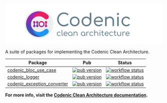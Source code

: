 <p align="center">
  <img src="https://raw.githubusercontent.com/CodenicCoders/codenic_clean_arch/main/docs/assets/codenic_clean_architecture.webp" alt="Sample detailed log messages" width=640/>
</p>

A suite of packages for implementing the Codenic Clean Architecture.

| Package                                                                                                                           | Pub                                                                                                                                    | Status                                                                                                                                                                                              |
| --------------------------------------------------------------------------------------------------------------------------------- | -------------------------------------------------------------------------------------------------------------------------------------- | --------------------------------------------------------------------------------------------------------------------------------------------------------------------------------------------------- |
| [codenic_bloc_use_case](https://github.com/CodenicCoders/codenic_clean_arch/tree/main/packages/codenic_bloc_use_case)             | [![pub version](https://img.shields.io/pub/v/codenic_bloc_use_case)](https://pub.dev/packages/codenic_bloc_use_case)                   | [![workflow status](https://github.com/CodenicCoders/codenic_clean_arch/actions/workflows/codenic_bloc_use_case.yaml/badge.svg)](https://github.com/CodenicCoders/codenic_clean_arch/actions)       |
| [codenic_logger](https://github.com/CodenicCoders/codenic_clean_arch/tree/main/packages/codenic_logger)                           | [![pub version](https://img.shields.io/pub/v/codenic_logger)](https://pub.dev/packages/codenic_logger)                                 | [![workflow status](https://github.com/CodenicCoders/codenic_clean_arch/actions/workflows/codenic_logger.yaml/badge.svg)](https://github.com/CodenicCoders/codenic_clean_arch/actions)              |
| [codenic_exception_converter](https://github.com/CodenicCoders/codenic_clean_arch/tree/main/packages/codenic_exception_converter) | [![pub version](https://img.shields.io/pub/v/codenic_exception_converter)](https://pub.dev/packages/codenic_exception_converter)       | [![workflow status](https://github.com/CodenicCoders/codenic_clean_arch/actions/workflows/codenic_exception_converter.yaml/badge.svg)](https://github.com/CodenicCoders/codenic_clean_arch/actions) |

**For more info, visit the [Codenic Clean Architecture documentation](https://arch.codenic.dev/).**